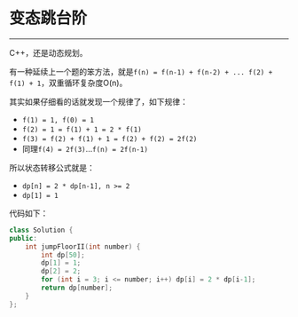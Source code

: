 # 变态跳台阶

---

C++，还是动态规划。

有一种延续上一个题的笨方法，就是`f(n) = f(n-1) + f(n-2) + ... f(2) + f(1) + 1`，双重循环复杂度O(n)。

其实如果仔细看的话就发现一个规律了，如下规律：

- `f(1) = 1, f(0) = 1`
- `f(2) = 1 = f(1) + 1 = 2 * f(1)`
- `f(3) = f(2) + f(1) + 1 = f(2) + f(2) = 2f(2)`
- 同理`f(4) = 2f(3)`…`f(n) = 2f(n-1)`

所以状态转移公式就是：

- `dp[n] = 2 * dp[n-1], n >= 2`
- `dp[1] = 1`

代码如下：

```cpp
class Solution {
public:
    int jumpFloorII(int number) {
        int dp[50];
        dp[1] = 1;
        dp[2] = 2;
        for (int i = 3; i <= number; i++) dp[i] = 2 * dp[i-1];
        return dp[number];
    }
};
```

